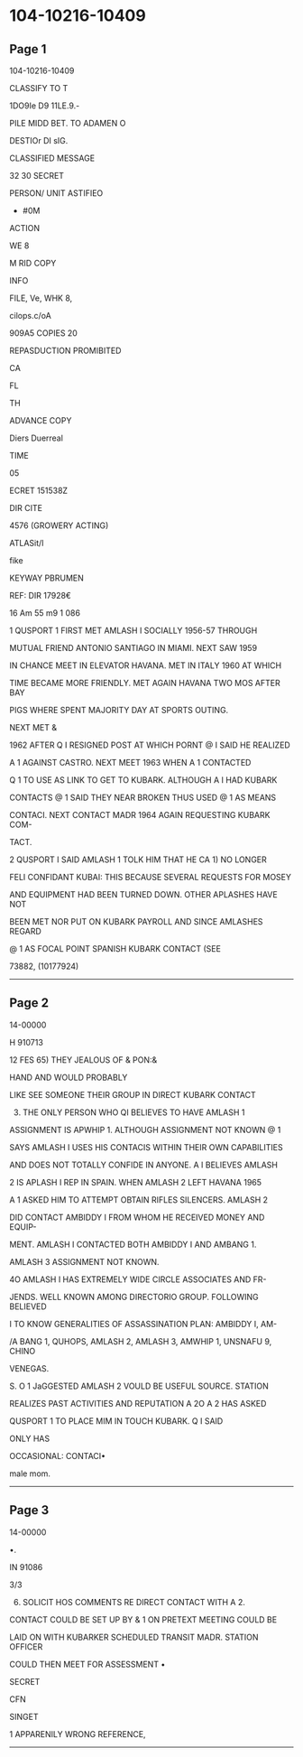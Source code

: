 # 104-10216-10409

## Page 1

104-10216-10409

CLASSIFY TO T

1DO9Ie D9 11LE.9.-

PILE MIDD BET. TO ADAMEN O

DESTIOr DI sIG.

CLASSIFIED MESSAGE

32 30 SECRET

PERSON/ UNIT ASTIFIEO

* #0M

ACTION

WE 8

M RID COPY

INFO

FILE, Ve, WHK 8,

cilops.c/oA

909A5 COPIES 20

REPASDUCTION PROMIBITED

CA

FL

TH

ADVANCE COPY

Diers Duerreal

TIME

05

ECRET 151538Z

DIR CITE

4576 (GROWERY ACTING)

ATLASit/I

fike

KEYWAY PBRUMEN

REF: DIR 17928€

16 Am 55 m9 1 086

1 QUSPORT 1 FIRST MET AMLASH I SOCIALLY 1956-57 THROUGH

MUTUAL FRIEND ANTONIO SANTIAGO IN MIAMI. NEXT SAW 1959

IN CHANCE MEET IN ELEVATOR HAVANA. MET IN ITALY 1960 AT WHICH

TIME BECAME MORE FRIENDLY. MET AGAIN HAVANA TWO MOS AFTER BAY

PIGS WHERE SPENT MAJORITY DAY AT SPORTS OUTING.

NEXT MET &

1962 AFTER Q I RESIGNED POST AT WHICH PORNT @ I SAID HE REALIZED

A 1 AGAINST CASTRO. NEXT MEET 1963 WHEN A 1 CONTACTED

Q 1 TO USE AS LINK TO GET TO KUBARK. ALTHOUGH A I HAD KUBARK

CONTACTS @ 1 SAID THEY NEAR BROKEN THUS USED @ 1 AS MEANS

CONTACI. NEXT CONTACT MADR 1964 AGAIN REQUESTING KUBARK COM-

TACT.

2 QUSPORT I SAID AMLASH 1 TOLK HIM THAT HE CA 1) NO LONGER

FELI CONFIDANT KUBAI: THIS BECAUSE SEVERAL REQUESTS FOR MOSEY

AND EQUIPMENT HAD BEEN TURNED DOWN. OTHER APLASHES HAVE NOT

BEEN MET NOR PUT ON KUBARK PAYROLL AND SINCE AMLASHES REGARD

@ 1 AS FOCAL POINT SPANISH KUBARK CONTACT (SEE

73882, (10177924)

---

## Page 2

14-00000

H 910713

12 FES 65) THEY JEALOUS OF & PON:&

HAND AND WOULD PROBABLY

LIKE SEE SOMEONE THEIR GROUP IN DIRECT KUBARK CONTACT

3. THE ONLY PERSON WHO QI BELIEVES TO HAVE AMLASH 1

ASSIGNMENT IS APWHIP 1. ALTHOUGH ASSIGNMENT NOT KNOWN @ 1

SAYS AMLASH I USES HIS CONTACIS WITHIN THEIR OWN CAPABILITIES

AND DOES NOT TOTALLY CONFIDE IN ANYONE. A I BELIEVES AMLASH

2 IS APLASH I REP IN SPAIN. WHEN AMLASH 2 LEFT HAVANA 1965

A 1 ASKED HIM TO ATTEMPT OBTAIN RIFLES SILENCERS. AMLASH 2

DID CONTACT AMBIDDY I FROM WHOM HE RECEIVED MONEY AND EQUIP-

MENT. AMLASH I CONTACTED BOTH AMBIDDY I AND AMBANG 1.

AMLASH 3 ASSIGNMENT NOT KNOWN.

4O AMLASH I HAS EXTREMELY WIDE CIRCLE ASSOCIATES AND FR-

JENDS. WELL KNOWN AMONG DIRECTORIO GROUP. FOLLOWING BELIEVED

I TO KNOW GENERALITIES OF ASSASSINATION PLAN: AMBIDDY I, AM-

/A BANG 1, QUHOPS, AMLASH 2, AMLASH 3, AMWHIP 1, UNSNAFU 9, CHINO

VENEGAS.

S. O 1 JaGGESTED AMLASH 2 VOULD BE USEFUL SOURCE. STATION

REALIZES PAST ACTIVITIES AND REPUTATION A 2O A 2 HAS ASKED

QUSPORT 1 TO PLACE MIM IN TOUCH KUBARK. Q I SAID

ONLY HAS

OCCASIONAL: CONTACI•

male mom.

---

## Page 3

14-00000

•.

IN 91086

3/3

6. SOLICIT HOS COMMENTS RE DIRECT CONTACT WITH A 2.

CONTACT COULD BE SET UP BY & 1 ON PRETEXT MEETING COULD BE

LAID ON WITH KUBARKER SCHEDULED TRANSIT MADR. STATION OFFICER

COULD THEN MEET FOR ASSESSMENT •

SECRET

CFN

SINGET

1 APPARENILY WRONG REFERENCE,

---

